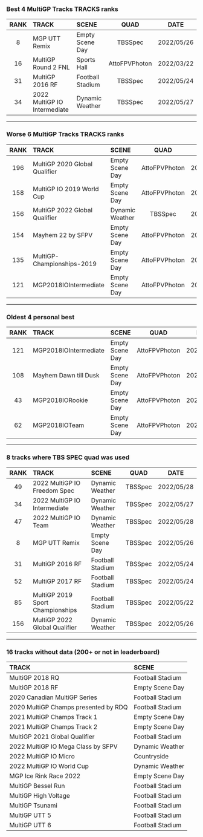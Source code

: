 ### Best 4 MultiGP Tracks TRACKS ranks
|RANK|TRACK|SCENE|QUAD|DATE|
|:---:|:---|:---|:---:|:---:|
|8|MGP UTT Remix|Empty Scene Day|TBSSpec|2022/05/26|
|16|MultiGP Round 2 FNL|Sports Hall|AttoFPVPhoton|2022/03/22|
|31|MultiGP 2016 RF|Football Stadium|TBSSpec|2022/05/24|
|34|2022 MultiGP IO Intermediate|Dynamic Weather|TBSSpec|2022/05/27|
---
### Worse 6 MultiGP Tracks TRACKS ranks
|RANK|TRACK|SCENE|QUAD|DATE|
|:---:|:---|:---|:---:|:---:|
|196|MultiGP 2020 Global Qualifier|Empty Scene Day|AttoFPVPhoton|2022/03/08|
|158|MultiGP IO 2019 World Cup|Empty Scene Day|AttoFPVPhoton|2022/03/09|
|156|MultiGP 2022 Global Qualifier|Dynamic Weather|TBSSpec|2022/05/26|
|154|Mayhem 22 by SFPV|Empty Scene Day|AttoFPVPhoton|2022/04/04|
|135|MultiGP-Championships-2019|Empty Scene Day|AttoFPVPhoton|2022/03/09|
|121|MGP2018IOIntermediate|Empty Scene Day|AttoFPVPhoton|2021/09/17|
---
### Oldest 4 personal best
|RANK|TRACK|SCENE|QUAD|DATE|
|:---:|:---|:---|:---:|:---:|
|121|MGP2018IOIntermediate|Empty Scene Day|AttoFPVPhoton|2021/09/17|
|108|Mayhem Dawn till Dusk|Empty Scene Day|AttoFPVPhoton|2022/03/04|
|43|MGP2018IORookie|Empty Scene Day|AttoFPVPhoton|2022/03/08|
|62|MGP2018IOTeam|Empty Scene Day|AttoFPVPhoton|2022/03/08|
---
### 8 tracks where TBS SPEC quad was used
|RANK|TRACK|SCENE|QUAD|DATE|
|:---:|:---|:---|:---:|:---:|
|49|2022 MultiGP IO Freedom Spec|Dynamic Weather|TBSSpec|2022/05/28|
|34|2022 MultiGP IO Intermediate|Dynamic Weather|TBSSpec|2022/05/27|
|47|2022 MultiGP IO Team|Dynamic Weather|TBSSpec|2022/05/28|
|8|MGP UTT Remix|Empty Scene Day|TBSSpec|2022/05/26|
|31|MultiGP 2016 RF|Football Stadium|TBSSpec|2022/05/24|
|52|MultiGP 2017 RF|Football Stadium|TBSSpec|2022/05/24|
|85|MultiGP 2019 Sport Championships|Football Stadium|TBSSpec|2022/05/22|
|156|MultiGP 2022 Global Qualifier|Dynamic Weather|TBSSpec|2022/05/26|
---
### 16 tracks without data (200+ or not in leaderboard)
|TRACK|SCENE|
|:---|:---|
|MultiGP 2018 RQ|Football Stadium|
|MultiGP 2018 RF|Empty Scene Day|
|2020 Canadian MultiGP Series|Football Stadium|
|2020 MultiGP Champs presented by RDQ|Football Stadium|
|2021 MultiGP Champs Track 1|Empty Scene Day|
|2021 MultiGP Champs Track 2|Empty Scene Day|
|MultiGP 2021 Global Qualifier|Football Stadium|
|2022 MultiGP IO Mega Class by SFPV|Dynamic Weather|
|2022 MultiGP IO Micro|Countryside|
|2022 MultiGP IO World Cup|Dynamic Weather|
|MGP Ice Rink Race 2022|Empty Scene Day|
|MultiGP Bessel Run|Football Stadium|
|MultiGP High Voltage|Football Stadium|
|MultiGP Tsunami|Football Stadium|
|MultiGP UTT 5|Football Stadium|
|MultiGP UTT 6|Football Stadium|
